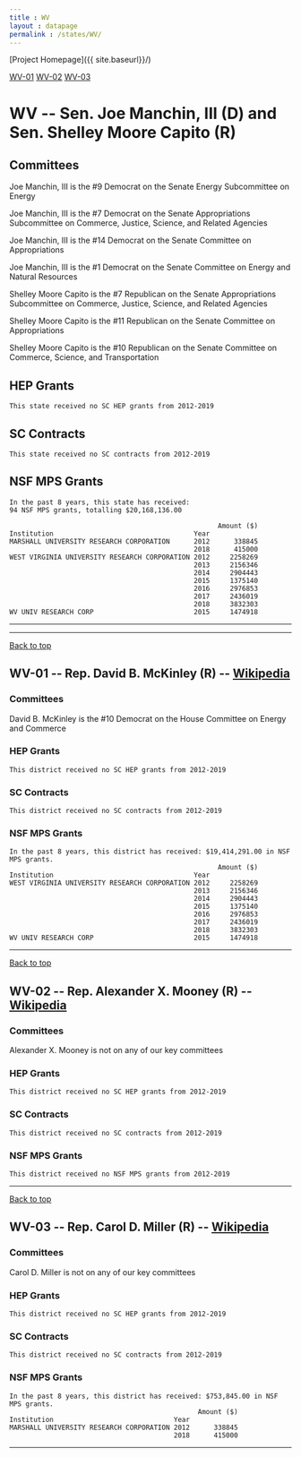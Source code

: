 ```yaml
---
title : WV
layout : datapage
permalink : /states/WV/
---
```

<a name="top"></a>
[Project Homepage]({{ site.baseurl}}/)


[WV-01](#WV-01)  [WV-02](#WV-02)  [WV-03](#WV-03)  

# WV -- Sen. Joe Manchin, III (D) and  Sen. Shelley Moore Capito (R)
## Committees
Joe Manchin, III is the #9 Democrat on the Senate Energy Subcommittee on Energy 

Joe Manchin, III is the #7 Democrat on the Senate Appropriations Subcommittee on Commerce, Justice, Science, and Related Agencies 

Joe Manchin, III is the #14 Democrat on the Senate Committee on Appropriations 

Joe Manchin, III is the #1 Democrat on the Senate Committee on Energy and Natural Resources 

Shelley Moore Capito is the #7 Republican on the Senate Appropriations Subcommittee on Commerce, Justice, Science, and Related Agencies 

Shelley Moore Capito is the #11 Republican on the Senate Committee on Appropriations 

Shelley Moore Capito is the #10 Republican on the Senate Committee on Commerce, Science, and Transportation 

## HEP Grants
```
This state received no SC HEP grants from 2012-2019
```
## SC Contracts
```
This state received no SC contracts from 2012-2019
```
## NSF MPS Grants
```
In the past 8 years, this state has received:
94 NSF MPS grants, totalling $20,168,136.00
 
                                                    Amount ($)
Institution                                   Year            
MARSHALL UNIVERSITY RESEARCH CORPORATION      2012      338845
                                              2018      415000
WEST VIRGINIA UNIVERSITY RESEARCH CORPORATION 2012     2258269
                                              2013     2156346
                                              2014     2904443
                                              2015     1375140
                                              2016     2976853
                                              2017     2436019
                                              2018     3832303
WV UNIV RESEARCH CORP                         2015     1474918
```
---
---
<a name="WV-01"></a>
[Back to top](#top)
## WV-01 -- Rep. David B. McKinley (R) -- [Wikipedia](https://en.wikipedia.org/wiki/WV-01)
### Committees
David B. McKinley is the #10 Democrat on the House Committee on Energy and Commerce 

### HEP Grants
```
This district received no SC HEP grants from 2012-2019
```
### SC Contracts
```
This district received no SC contracts from 2012-2019
```
### NSF MPS Grants
```
In the past 8 years, this district has received: $19,414,291.00 in NSF MPS grants.
                                                    Amount ($)
Institution                                   Year            
WEST VIRGINIA UNIVERSITY RESEARCH CORPORATION 2012     2258269
                                              2013     2156346
                                              2014     2904443
                                              2015     1375140
                                              2016     2976853
                                              2017     2436019
                                              2018     3832303
WV UNIV RESEARCH CORP                         2015     1474918
```
---
<a name="WV-02"></a>
[Back to top](#top)
## WV-02 -- Rep. Alexander X. Mooney (R) -- [Wikipedia](https://en.wikipedia.org/wiki/WV-02)
### Committees
Alexander X. Mooney is not on any of our key committees 

### HEP Grants
```
This district received no SC HEP grants from 2012-2019
```
### SC Contracts
```
This district received no SC contracts from 2012-2019
```
### NSF MPS Grants
```
This district received no NSF MPS grants from 2012-2019
```
---
<a name="WV-03"></a>
[Back to top](#top)
## WV-03 -- Rep. Carol D. Miller (R) -- [Wikipedia](https://en.wikipedia.org/wiki/WV-03)
### Committees
Carol D. Miller is not on any of our key committees 

### HEP Grants
```
This district received no SC HEP grants from 2012-2019
```
### SC Contracts
```
This district received no SC contracts from 2012-2019
```
### NSF MPS Grants
```
In the past 8 years, this district has received: $753,845.00 in NSF MPS grants.
                                               Amount ($)
Institution                              Year            
MARSHALL UNIVERSITY RESEARCH CORPORATION 2012      338845
                                         2018      415000
```
---

